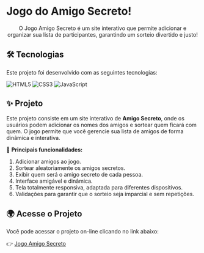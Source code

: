# Jogo do Amigo Secreto!

<p align="center">
  O Jogo Amigo Secreto é um site interativo que permite adicionar e organizar sua lista de participantes, garantindo um sorteio divertido e justo!
</p>

## 🛠 Tecnologias

Este projeto foi desenvolvido com as seguintes tecnologias:  

![HTML5](https://img.shields.io/badge/HTML5-E34F26?style=for-the-badge&logo=html5&logoColor=white)
![CSS3](https://img.shields.io/badge/CSS3-1572B6?style=for-the-badge&logo=css3&logoColor=white)
![JavaScript](https://img.shields.io/badge/JavaScript-F7DF1E?style=for-the-badge&logo=javascript&logoColor=black)


## ✨ Projeto

Este projeto consiste em um site interativo de **Amigo Secreto**, onde os usuários podem adicionar os nomes dos amigos e sortear quem ficará com quem. O jogo permite que você gerencie sua lista de amigos de forma dinâmica e interativa.

🎯 **Principais funcionalidades:**
1. Adicionar amigos ao jogo.
2. Sortear aleatoriamente os amigos secretos.
3. Exibir quem será o amigo secreto de cada pessoa.
4. Interface amigável e dinâmica.
5. Tela totalmente responsiva, adaptada para diferentes dispositivos.
6. Validações para garantir que o sorteio seja imparcial e sem repetições.

## 🌍 Acesse o Projeto

Você pode acessar o projeto on-line clicando no link abaixo:

👉 [Jogo Amigo Secreto](https://leonardobezerra01.github.io/challenge-amigo-secreto/)

